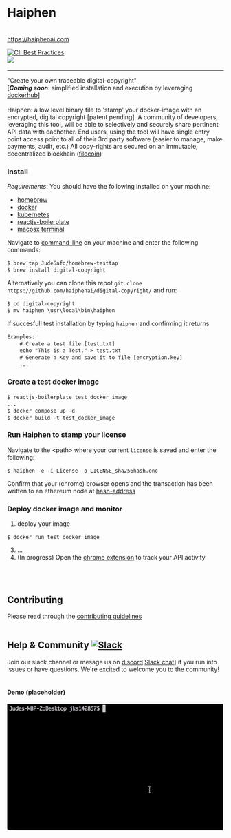 # Haiphen 
<br>https://haiphenai.com<br> 

[![CII Best Practices](https://bestpractices.coreinfrastructure.org/projects/569/badge)](https://bestpractices.coreinfrastructure.org/projects/569)<br>
<img src="https://github.com/JudeSafo/digital-copyright/blob/master/logo/Snip20210901_8.png" width="400">

----
"Create your own traceable digital-copyright"<br>
\[**_Coming soon_**: simplified installation and execution by leveraging [dockerhub](https://hub.docker.com/r/jks142857/digital-copyright)\]<br><br>
Haiphen: a low level binary file to 'stamp' your docker-image with an encrypted, digital copyright \[patent pending\]. A community of developers, leveraging this tool, will be able to selectively and securely share pertinent API data with eachother. End users, using the tool will have single entry point access point to all of their 3rd party software (easier to manage, make payments, audit, etc.) All copy-rights are secured on an immutable, decentralized blockhain ([filecoin](https://filecoin.io/))   
   

### Install <a name="install"></a>
*_Requirements_*: You should have the following installed on your machine:
- [homebrew](https://brew.sh/) 
- [docker](https://www.docker.com/get-started)
- [kubernetes](https://minikube.sigs.k8s.io/docs/start/)
- [reactjs-boilerplate](https://www.npmjs.com/package/reactjs-boilerplate)
- [macosx terminal](https://github.com/sickcodes/Docker-OSX) <br>

Navigate to [command-line](https://support.apple.com/guide/terminal/open-or-quit-terminal-apd5265185d-f365-44cb-8b09-71a064a42125/mac) on your machine and enter the following commands:<br>
```
$ brew tap JudeSafo/homebrew-testtap
$ brew install digital-copyright
```
Alternatively you can clone this repot `git clone https://github.com/haiphenai/digital-copyright/` and run: 
```
$ cd digital-copyright
$ mv haiphen \usr\local\bin\haiphen
```
If succesfull test installation by typing `haiphen` and confirming it returns

```
Examples:
    # Create a test file [test.txt]
    echo "This is a Test." > test.txt
    # Generate a Key and save it to file [encryption.key]
    ...
```
### Create a test docker image <a name="create_docker_image"></a>
```
$ reactjs-boilerplate test_docker_image
...
$ docker compose up -d
$ docker build -t test_docker_image

```
### Run Haiphen to stamp your license <a name="stamp_haiphen_license"></a>

Navigate to the \<path\> where your current `license` is saved and enter the following:
```
$ haiphen -e -i License -o LICENSE_sha256hash.enc
```
Confirm that your (chrome) browser opens and the transaction has been written to an ethereum node at [hash-address](/https://ipfs.infura.io/ipfs/) 

### Deploy docker image and monitor <a name="deploy_docker"></a>
1. deploy your image
```
$ docker run test_docker_image
```
3. ...
4. (In progress) Open the [chrome extension](https://chrome.google.com/webstore/detail/haiphen-an-api-marketplac/klolgapgdelcegmhiklbpacjdaiknimb) to track your API activity 

<br><br>
## Contributing

Please read through the [contributing guidelines](./CONTRIBUTING.md)
<br><br>

## Help & Community [![Slack](https://www.google.com/url?q=https%3A%2F%2Fjoin.slack.com%2Ft%2Fhaiphenworkspace%2Fshared_invite%2Fzt-108madwc5-B5IjsD5QIscdRifdFnZLLw&sa=D&sntz=1&usg=AFQjCNGjPPJGC3eRcXjt8s5o13nZQAQ4_A)](https://the-guild.dev/discord)

Join our slack channel or mesage us on [discord](jks142857#2350) [Slack chat](https://www.google.com/url?q=https%3A%2F%2Fjoin.slack.com%2Ft%2Fhaiphenworkspace%2Fshared_invite%2Fzt-108madwc5-B5IjsD5QIscdRifdFnZLLw&sa=D&sntz=1&usg=AFQjCNGjPPJGC3eRcXjt8s5o13nZQAQ4_A)] if you run into issues or have questions. We're excited to welcome you to the community!
<br><br>

#### Demo (placeholder)
![demo](logo/main.gif)
